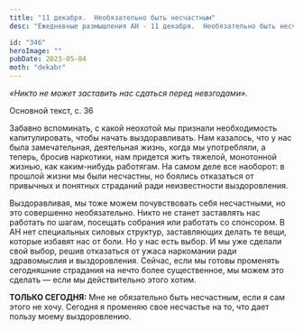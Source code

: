 ```yaml
---
title: "11 декабря.  Необязательно быть несчастным"
desc: "Ежедневные размышления АН - 11 декабря.  Необязательно быть несчастным"

id: "346"
heroImage: ""
pubDate: 2023-05-04
moth: "dekabr"
---
```


_«Никто не может заставить нас сдаться перед невзгодами»._

Основной текст, с. 36

Забавно вспоминать, с какой неохотой мы признали необходимость капитулировать,
чтобы начать выздоравливать. Нам казалось, что у нас была замечательная,
деятельная жизнь, когда мы употребляли, а теперь, бросив наркотики, нам
придется жить тяжелой, монотонной жизнью, как каким-нибудь работягам. На самом
деле все наоборот: в прошлой жизни мы были несчастны, но боялись отказаться от
привычных и понятных страданий ради неизвестности выздоровления.

Выздоравливая, мы тоже можем почувствовать себя несчастными, но это совершенно
необязательно. Никто не станет заставлять нас работать по шагам, посещать
собрания или работать со спонсором. В АН нет специальных силовых структур,
заставляющих делать те вещи, которые избавят нас от боли. Но у нас есть выбор.
И мы уже сделали свой выбор, решив отказаться от ужаса наркомании ради
здравомыслия и выздоровления. Сейчас, если мы готовы променять сегодняшние
страдания на нечто более существенное, мы можем это сделать — если мы
действительно этого хотим.

**ТОЛЬКО СЕГОДНЯ:** Мне не обязательно быть несчастным, если я сам этого не
хочу. Сегодня я променяю свое несчастье на то, что дает пользу моему
выздоровлению.
